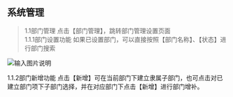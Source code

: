 
## 系统管理

> 1.1部门管理
点击【部门管理】，跳转部门管理设置页面<br>
> 1.1.1部门设置功能
如果已设置部门，可以直接按照【部门名称】、【状态】进行部门搜索<br>

![输入图片说明](https://foruda.gitee.com/images/1699590555824776931/63d493fc_1766278.png "屏幕截图")

1.1.2部门新增功能
点击【新增】可在当前部门下建立隶属子部门，也可点击对已建立部门项下子部门选择，并在对应部门下点击【新增】进行部门增补。
